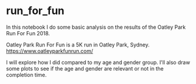 # run_for_fun
In this notebook I do some basic analysis on the results of the Oatley Park Run For Fun 2018.

Oatley Park Run For Fun is a 5K run in Oatley Park, Sydney.
https://www.oatleyparkfunrun.com/

I will explore how I did compared to my age and gender group.
I'll also draw some plots to see if the age and gender are relevant or not in the completion time.
